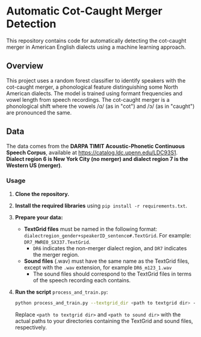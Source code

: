 # Automatic Cot-Caught Merger Detection

This repository contains code for automatically detecting the cot-caught merger in American English dialects using a machine learning approach.

## Overview

This project uses a random forest classifier to identify speakers with the cot-caught merger, a phonological feature distinguishing some North American dialects. The model is trained using formant frequencies and vowel length from speech recordings. The cot-caught merger is a phonological shift where the vowels /ɑ/ (as in "cot") and /ɔ/ (as in "caught") are pronounced the same.

## Data

The data comes from the **DARPA TIMIT Acoustic-Phonetic Continuous Speech Corpus**, available at https://catalog.ldc.upenn.edu/LDC93S1. **Dialect region 6 is New York City (no merger) and dialect region 7 is the Western US (merger)**.

### Usage

1.  **Clone the repository.**
2.  **Install the required libraries** using `pip install -r requirements.txt`.
3.  **Prepare your data:**
    *   **TextGrid files** must be named in the following format: `dialectregion_gender+speakerID_sentence#.TextGrid`. For example: `DR7_MWRE0_SX337.TextGrid`.
        *   `DR6` indicates the non-merger dialect region, and `DR7` indicates the merger region.
    *   **Sound files** (.wav) must have the same name as the TextGrid files, except with the `.wav` extension, for example `DR6_m123_1.wav`
        *   The sound files should correspond to the TextGrid files in terms of the speech recording each contains.
4.  **Run the script** `process_and_train.py`:

    ```bash
    python process_and_train.py --textgrid_dir <path to textgrid dir> --sound_dir <path to sound dir>
    ```
    Replace `<path to textgrid dir>` and `<path to sound dir>` with the actual paths to your directories containing the TextGrid and sound files, respectively.